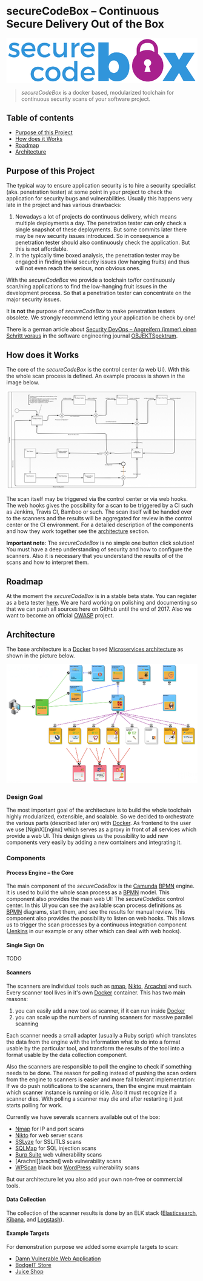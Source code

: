 # secureCodeBox – Continuous Secure Delivery Out of the Box

![secureCodeBox](img/logo.png "secureCodeBox")

> _secureCodeBox_ is a docker based, modularized toolchain for continuous security scans of your software project.

## Table of contents

<!-- toc -->
- [Purpose of this Project](#purpose-of-this-project)
- [How does it Works](#how-does-it-works)
- [Roadmap](#roadmap)
- [Architecture](#architecture)
<!-- tocstop -->

## Purpose of this Project

The typical way to ensure application security is to hire a security specialist (aka. penetration tester) at some point in your project to check the application for security bugs and vulnerabilities. Usually this happens very late in the project and has various drawbacks:

1. Nowadays a lot of projects do continuous delivery, which means multiple deployments a day. The penetration tester can only check a single snapshot of these deployments. But some commits later there may be new security issues introduced. So in consequence a penetration tester should also continuously check the application. But this is not affordable.
2. In the typically time boxed analysis, the penetration tester may be engaged in finding trivial security issues (low hanging fruits) and thus will not even reach the serious, non obvious ones.

With the _secureCodeBox_ we provide a toolchain to/for continuously scan/ning applications to find the low-hanging fruit issues in the development process. So that a penetration tester can concentrate on the major security issues.

It **is not** the purpose of *secureCodeBox* to make penetration testers obsolete. We strongly recommend letting your application be check by one!

There is a german article about [Security DevOps – Angreifern (immer) einen Schritt voraus][secdevops-objspec] in the software engineering journal [OBJEKTSpektrum][objspec].

## How does it Works

The core of the _secureCodeBox_ is the control center (a web UI). With this the whole scan process is defined. An example process is shown in the image below.

![An example scan process.](img/scan_process.png "An example scan process.")

The scan itself may be triggered via the control center or via web hooks. The web hooks gives the possibility for a scan to be triggered by a CI such as Jenkins, Travis CI, Bamboo or such. The scan itself will be handed over to the scanners and the results will be aggregated for review in the control center or the CI environment. For a detailed description of the components and how they work together see the [architecture](#architecture) section.

**Important note**: The _secureCodeBox_ is no simple one button click solution! You must have a deep understanding of security and how to configure the scanners. Also it is necessary that you understand the results of of the scans and how to interpret them.

## Roadmap

At the moment the _secureCodeBox_ is in a stable beta state. You can register as a beta tester [here][beta-testers]. We are hard working on polishing and documenting so that we can push all sources here on GitHub until the end of 2017. Also we want to become an official [OWASP][owasp] project.

## Architecture

The base architecture is a [Docker][docker] based [Microservices architecture][microservices] as shown in the picture below.

![Overview of the architecture.](img/architecture_overview.png "Overview of the architecture.")

### Design Goal

The most important goal of the architecture is to build the whole toolchain highly modularized, extensible, and scalable. So we decided to orchestrate the various parts (described later on) with [Docker][docker]. As frontend to the user we use [NginX][nginx] which serves as a proxy in front of all services which provide a web UI. This design gives us the possibility to add new components very easily by adding a new containers and integrating it.

### Components

#### Process Engine – the Core

The main component of the _secureCodeBox_ is the [Camunda][camunda] [BPMN][bpmn] engine. It is used to build the whole scan process as a [BPMN][bpmn] model. This component also provides the main web UI: The _secureCodeBox_ control center. In this UI you can see the available scan process definitions as [BPMN][bpmn] diagrams, start them, and see the results for manual review. This component also provides the possibility to listen on web hooks. This allows us to trigger the scan processes by a continuous integration component ([Jenkins][jenkins] in our example or any other which can deal with web hooks).

#### Single Sign On

TODO

#### Scanners

The scanners are individual tools such as [nmap][nmap], [Nikto][nikto], [Arcachni][arcachni] and such.
Every scanner tool lives in it's own [Docker][docker] container. This has two main reasons:

1. you can easily add a new tool as scanner, if it can run inside [Docker][docker]
1. you can scale up the numbers of running scanners for massive parallel scanning

Each scanner needs a small adapter (usually a Ruby script) which translates the data from the engine
with the information what to do into a format usable by the particular tool, and transform the results
of the tool into a format usable by the data collection component.

Also the scanners are responsible to poll the engine to check if something needs to be done. The reason
for polling instead of pushing the scan orders from the engine to scanners is easier and more fail
tolerant implementation: If we do push notifications to the scanners, then the engine must maintain
which scanner instance is running or idle. Also it must recognize if a scanner dies. With polling
a scanner may die and after restarting it just starts polling for work.

Currently we have severals scanners available out of the box:

- [Nmap][nmap] for IP and port scans
- [Nikto][nikto] for web server scans
- [SSLyze][sslyze] for SSL/TLS scans
- [SQLMap][sqlmap] for SQL injection scans
- [Burp Suite][burp] web vulnerability scans
- [Arachni][arachni] web vulnerability scans
- [WPScan][wpscan] black box [WordPress][wordpress] vulnerability scans

But our architecture let you also add your own non-free or commercial tools.

#### Data Collection

The collection of the scanner results is done by an ELK stack ([Elasticsearch][elasticsearch], 
[Kibana][kibana], and [Logstash][logstash]).

#### Example Targets

For demonstration purpose we added some example targets to scan:

- [Damn Vulnerable Web Application][dvwa]
- [BodgeIT Store][bodgeit]
- [Juice Shop][juiceshop]

[camunda]:              https://camunda.com/de/
[bpmn]:                 https://en.wikipedia.org/wiki/Business_Process_Model_and_Notation
[docker]:               https://www.docker.com/
[microservices]:        https://martinfowler.com/articles/microservices.html
[beta-testers]:         https://www.securecodebox.io/
[owasp]:                https://www.owasp.org/index.php/Main_Page
[objspec]:              https://www.sigs-datacom.de/fachzeitschriften/objektspektrum.html
[secdevops-objspec]:    http://www.sigs.de/public/ots/2017/OTS_DevOps_2017/Seedorff_Pfaender_OTS_%20DevOps_2017.pdf
[jenkins]:              https://jenkins.io/
[nmap]:                 https://nmap.org/
[nikto]:                https://cirt.net/Nikto2
[arcachni]:             http://www.arachni-scanner.com/
[sslyze]:               https://github.com/nabla-c0d3/sslyze
[sqlmap]:               http://sqlmap.org/
[burp]:                 https://portswigger.net/burp
[wpscan]:               https://wpscan.org/
[wordpress]:            https://wordpress.com/
[consul]:               https://www.consul.io/
[elasticsearch]:        https://www.elastic.co/products/elasticsearch
[kibana]:               https://www.elastic.co/de/products/kibana
[logstash]:             https://www.elastic.co/products/logstash
[dvwa]:                 http://www.dvwa.co.uk/
[bodgeit]:              https://github.com/psiinon/bodgeit
[juiceshop]:            https://www.owasp.org/index.php/OWASP_Juice_Shop_Project
